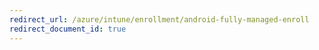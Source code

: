 ```yaml
---
redirect_url: /azure/intune/enrollment/android-fully-managed-enroll
redirect_document_id: true
---
```

